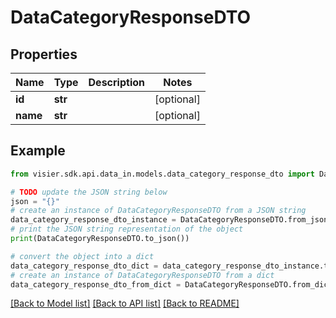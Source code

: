 # DataCategoryResponseDTO


## Properties

Name | Type | Description | Notes
------------ | ------------- | ------------- | -------------
**id** | **str** |  | [optional] 
**name** | **str** |  | [optional] 

## Example

```python
from visier.sdk.api.data_in.models.data_category_response_dto import DataCategoryResponseDTO

# TODO update the JSON string below
json = "{}"
# create an instance of DataCategoryResponseDTO from a JSON string
data_category_response_dto_instance = DataCategoryResponseDTO.from_json(json)
# print the JSON string representation of the object
print(DataCategoryResponseDTO.to_json())

# convert the object into a dict
data_category_response_dto_dict = data_category_response_dto_instance.to_dict()
# create an instance of DataCategoryResponseDTO from a dict
data_category_response_dto_from_dict = DataCategoryResponseDTO.from_dict(data_category_response_dto_dict)
```
[[Back to Model list]](../README.md#documentation-for-models) [[Back to API list]](../README.md#documentation-for-api-endpoints) [[Back to README]](../README.md)


